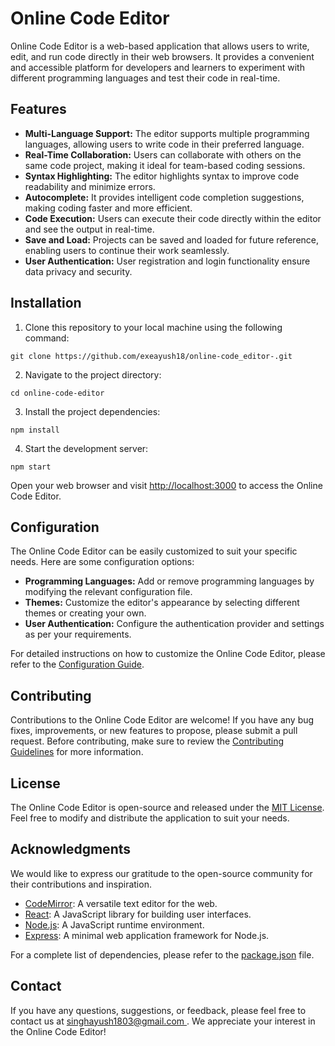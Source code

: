 <!DOCTYPE html>
<html>

<head>
  <meta charset="UTF-8">

</head>

<body>
  <h1>Online Code Editor</h1>

  <p>Online Code Editor is a web-based application that allows users to write, edit, and run code directly in their web browsers. It provides a convenient and accessible platform for developers and learners to experiment with different programming languages and test their code in real-time.</p>

  <h2>Features</h2>

  <ul>
    <li><strong>Multi-Language Support:</strong> The editor supports multiple programming languages, allowing users to write code in their preferred language.</li>
    <li><strong>Real-Time Collaboration:</strong> Users can collaborate with others on the same code project, making it ideal for team-based coding sessions.</li>
    <li><strong>Syntax Highlighting:</strong> The editor highlights syntax to improve code readability and minimize errors.</li>
    <li><strong>Autocomplete:</strong> It provides intelligent code completion suggestions, making coding faster and more efficient.</li>
    <li><strong>Code Execution:</strong> Users can execute their code directly within the editor and see the output in real-time.</li>
    <li><strong>Save and Load:</strong> Projects can be saved and loaded for future reference, enabling users to continue their work seamlessly.</li>
    <li><strong>User Authentication:</strong> User registration and login functionality ensure data privacy and security.</li>
  </ul>

  <h2>Installation</h2>

  <ol>
    <li>Clone this repository to your local machine using the following command:</li>
  </ol>

  <pre><code>git clone https://github.com/exeayush18/online-code_editor-.git</code></pre>

  <ol start="2">
    <li>Navigate to the project directory:</li>
  </ol>

  <pre><code>cd online-code-editor</code></pre>

  <ol start="3">
    <li>Install the project dependencies:</li>
  </ol>

  <pre><code>npm install</code></pre>

  <ol start="4">
    <li>Start the development server:</li>
  </ol>

  <pre><code>npm start</code></pre>

  <p>Open your web browser and visit <a href="http://localhost:3000">http://localhost:3000</a> to access the Online Code Editor.</p>

  <h2>Configuration</h2>

  <p>The Online Code Editor can be easily customized to suit your specific needs. Here are some configuration options:</p>

  <ul>
    <li><strong>Programming Languages:</strong> Add or remove programming languages by modifying the relevant configuration file.</li>
    <li><strong>Themes:</strong> Customize the editor's appearance by selecting different themes or creating your own.</li>
    <li><strong>User Authentication:</strong> Configure the authentication provider and settings as per your requirements.</li>
  </ul>

  <p>For detailed instructions on how to customize the Online Code Editor, please refer to the <a href="docs/configuration.md">Configuration Guide</a>.</p>

  <h2>Contributing</h2>

  <p>Contributions to the Online Code Editor are welcome! If you have any bug fixes, improvements, or new features to propose, please submit a pull request. Before contributing, make sure to review the <a href="CONTRIBUTING.md">Contributing Guidelines</a> for more information.</p>

  <h2>License</h2>

  <p>The Online Code Editor is open-source and released under the <a href="LICENSE">MIT License</a>. Feel free to modify and distribute the application to suit your needs.</p>

  <h2>Acknowledgments</h2>

  <p>We would like to express our gratitude to the open-source community for their contributions and inspiration.</p>

  <ul>
    <li><a href="https://codemirror.net/">CodeMirror</a>: A versatile text editor for the web.</li>
    <li><a href="https://reactjs.org/">React</a>: A JavaScript library for building user interfaces.</li>
    <li><a href="https://nodejs.org/">Node.js</a>: A JavaScript runtime environment.</li>
    <li><a href="https://expressjs.com/">Express</a>: A minimal web application framework for Node.js.</li>
  </ul>

  <p>For a complete list of dependencies, please refer to the <a href="package.json">package.json</a> file.</p>

  <h2>Contact</h2>

  <p>If you have any questions, suggestions, or feedback, please feel free to contact us at <a href="mailto:singhayush1803@gmail.com
">singhayush1803@gmail.com
</a>. We appreciate your interest in the Online Code Editor!</p>
</body>

</html>
